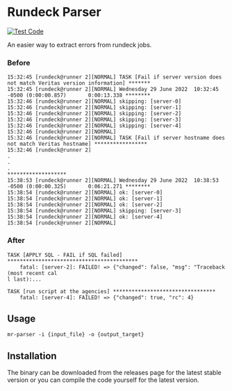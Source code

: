# Rundeck Parser

[![Test Code](https://github.com/graytonio/mr-parser/actions/workflows/test_code.yml/badge.svg)](https://github.com/graytonio/mr-parser/actions/workflows/test_code.yml)

An easier way to extract errors from rundeck jobs.

### **Before**

```
15:32:45 [rundeck@runner 2][NORMAL] TASK [Fail if server version does not match Veritas version information] *******
15:32:45 [rundeck@runner 2][NORMAL] Wednesday 29 June 2022  10:32:45 -0500 (0:00:00.857)       0:00:13.338 ********
15:32:46 [rundeck@runner 2][NORMAL] skipping: [server-0]
15:32:46 [rundeck@runner 2][NORMAL] skipping: [server-1]
15:32:46 [rundeck@runner 2][NORMAL] skipping: [server-2]
15:32:46 [rundeck@runner 2][NORMAL] skipping: [server-3]
15:32:46 [rundeck@runner 2][NORMAL] skipping: [server-4]
15:32:46 [rundeck@runner 2][NORMAL]
15:32:46 [rundeck@runner 2][NORMAL] TASK [Fail if server hostname does not match Veritas hostname] *****************
15:32:46 [rundeck@runner 2]
.
.
.
*******************
15:38:53 [rundeck@runner 2][NORMAL] Wednesday 29 June 2022  10:38:53 -0500 (0:00:00.325)       0:06:21.271 ********
15:38:54 [rundeck@runner 2][NORMAL] ok: [server-0]
15:38:54 [rundeck@runner 2][NORMAL] ok: [server-1]
15:38:54 [rundeck@runner 2][NORMAL] ok: [server-2]
15:38:54 [rundeck@runner 2][NORMAL] skipping: [server-3]
15:38:54 [rundeck@runner 2][NORMAL] ok: [server-4]
15:38:54 [rundeck@runner 2][NORMAL]
```

### **After**

```
TASK [APPLY SQL - FAIL if SQL failed] ******************************************
    fatal: [server-2]: FAILED! => {"changed": false, "msg": "Traceback (most recent cal
l last):...

TASK [run script at the agencies] *********************************
    fatal: [server-4]: FAILED! => {"changed": true, "rc": 4}
```

## Usage

`mr-parser -i {input_file} -o {output_target}`

## Installation

The binary can be downloaded from the releases page for the latest stable version or you can compile the code yourself for the latest version.
